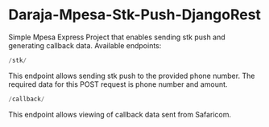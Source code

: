 # Daraja-Mpesa-Stk-Push-DjangoRest
Simple Mpesa Express Project that enables sending stk push and generating callback data.
Available endpoints:

```sql
/stk/
 ```
This endpoint allows sending stk push to the provided phone number. The required data for this POST request is phone number and amount.

```sql
/callback/
 ```
This endpoint allows viewing of callback data sent from Safaricom.
